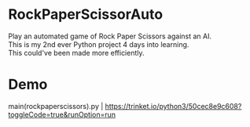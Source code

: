 # RockPaperScissorAuto
Play an automated game of Rock Paper Scissors against an AI. <br/>
This is my 2nd ever Python project 4 days into learning. <br/>
This could've been made more efficiently.

# Demo
main(rockpaperscissors).py | https://trinket.io/python3/50cec8e9c608?toggleCode=true&runOption=run
